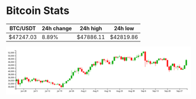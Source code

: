 # Bitcoin Stats

BTC/USDT|24h change|24h high|24h low|
|---|---|---|---|
|$47247.03|8.89%|$47886.11|$42819.86|

<img src="./chart.svg">
